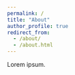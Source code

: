 ```yaml
---
permalink: /
title: "About"
author_profile: true
redirect_from: 
  - /about/
  - /about.html
---
```

Lorem ipsum.